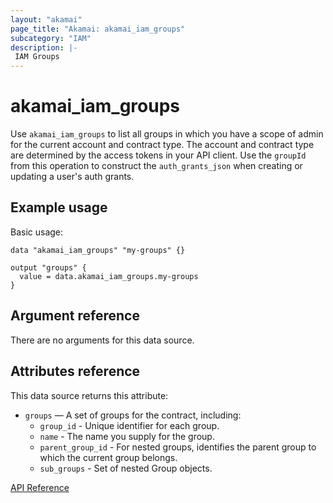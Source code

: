 ```yaml
---
layout: "akamai"
page_title: "Akamai: akamai_iam_groups"
subcategory: "IAM"
description: |-
 IAM Groups
---
```


# akamai_iam_groups

Use `akamai_iam_groups` to list all groups in which you have a scope of admin for the current account and contract type. The account and contract type are determined by the access tokens in your API client. Use the `groupId` from this operation to construct the `auth_grants_json` when creating or updating a user's auth grants.

## Example usage

Basic usage:

```hcl
data "akamai_iam_groups" "my-groups" {}

output "groups" {
  value = data.akamai_iam_groups.my-groups
}
```

## Argument reference

There are no arguments for this data source.

## Attributes reference

This data source returns this attribute:

* `groups` — A set of groups for the contract, including:
  * `group_id` - Unique identifier for each group.
  * `name` - The name you supply for the group.
  * `parent_group_id` - For nested groups, identifies the parent group to which the current group belongs.
  * `sub_groups` - Set of nested Group objects.

[API Reference](https://developer.akamai.com/api/core_features/identity_management_user_admin/v2.html#getgroups)
